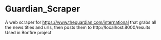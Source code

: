 # Guardian_Scraper
A web scraper for https://www.theguardian.com/international that grabs all the news titles and urls, then posts them to http://localhost:8000/results <br />
Used in Bonfire project
